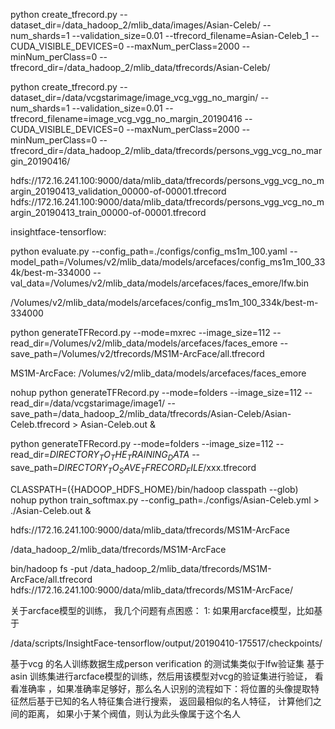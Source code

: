 python create_tfrecord.py --dataset_dir=/data_hadoop_2/mlib_data/images/Asian-Celeb/ --num_shards=1 --validation_size=0.01 --tfrecord_filename=Asian-Celeb_1 --CUDA_VISIBLE_DEVICES=0 --maxNum_perClass=2000 --minNum_perClass=0 --tfrecord_dir=/data_hadoop_2/mlib_data/tfrecords/Asian-Celeb/


python create_tfrecord.py --dataset_dir=/data/vcgstarimage/image_vcg_vgg_no_margin/ --num_shards=1 --validation_size=0.01 --tfrecord_filename=image_vcg_vgg_no_margin_20190416 --CUDA_VISIBLE_DEVICES=0 --maxNum_perClass=2000 --minNum_perClass=0 --tfrecord_dir=/data_hadoop_2/mlib_data/tfrecords/persons_vgg_vcg_no_margin_20190416/

hdfs://172.16.241.100:9000/data/mlib_data/tfrecords/persons_vgg_vcg_no_margin_20190413_validation_00000-of-00001.tfrecord
hdfs://172.16.241.100:9000/data/mlib_data/tfrecords/persons_vgg_vcg_no_margin_20190413_train_00000-of-00001.tfrecord








insightface-tensorflow:

python evaluate.py --config_path=./configs/config_ms1m_100.yaml --model_path=/Volumes/v2/mlib_data/models/arcefaces/config_ms1m_100_334k/best-m-334000 --val_data=/Volumes/v2/mlib_data/models/arcefaces/faces_emore/lfw.bin

/Volumes/v2/mlib_data/models/arcefaces/config_ms1m_100_334k/best-m-334000



python generateTFRecord.py --mode=mxrec --image_size=112 --read_dir=/Volumes/v2/mlib_data/models/arcefaces/faces_emore --save_path=/Volumes/v2/tfrecords/MS1M-ArcFace/all.tfrecord


MS1M-ArcFace:
/Volumes/v2/mlib_data/models/arcefaces/faces_emore




nohup python generateTFRecord.py --mode=folders --image_size=112 --read_dir=/data/vcgstarimage/image1/ --save_path=/data_hadoop_2/mlib_data/tfrecords/Asian-Celeb/Asian-Celeb.tfrecord > Asian-Celeb.out &




python generateTFRecord.py 
--mode=folders
--image_size=112
--read_dir=$DIRECTORY_TO_THE_TRAINING_DATA$
--save_path=$DIRECTORY_TO_SAVE_TFRECORD_FILE$/xxx.tfrecord


CLASSPATH=$(${HADOOP_HDFS_HOME}/bin/hadoop classpath --glob) nohup python train_softmax.py --config_path=./configs/Asian-Celeb.yml > ./Asian-Celeb.out &

hdfs://172.16.241.100:9000/data/mlib_data/tfrecords/MS1M-ArcFace

/data_hadoop_2/mlib_data/tfrecords/MS1M-ArcFace



bin/hadoop fs -put /data_hadoop_2/mlib_data/tfrecords/MS1M-ArcFace/all.tfrecord hdfs://172.16.241.100:9000/data/mlib_data/tfrecords/MS1M-ArcFace/





关于arcface模型的训练， 我几个问题有点困惑：
1:  如果用arcface模型，比如基于



/data/scripts/InsightFace-tensorflow/output/20190410-175517/checkpoints/









基于vcg 的名人训练数据生成person verification 的测试集类似于lfw验证集
基于asin 训练集进行arcface模型的训练，然后用该模型对vcg的验证集进行验证， 看看准确率
，如果准确率足够好，那么名人识别的流程如下：将位置的头像提取特征然后基于已知的名人特征集合进行搜索， 返回最相似的名人特征， 
计算他们之间的距离， 如果小于某个阀值，则认为此头像属于这个名人


